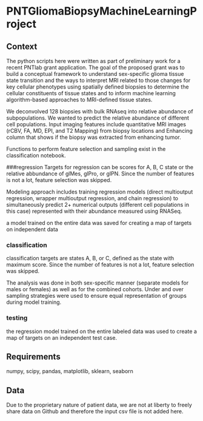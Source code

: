 # PNTGliomaBiopsyMachineLearningProject

## Context

The python scripts here were written as part of preliminary work for a recent PNTlab grant application. The goal of the proposed grant was to build a conceptual framework to understand sex-specific glioma tissue state transition and the ways to interpret MRI related to those changes for key cellular phenotypes using spatially defined biopsies to determine the cellular constituents of tissue states and to inform machine learning algorithm-based approaches to MRI-defined tissue states. 

We deconvolved 128 biopsies with bulk RNAseq into relative abundance of subpopulations. We wanted to predict the relative abundance of different cell populations. Input imaging features include quantitative MRI images (rCBV, FA, MD, EPI, and T2 Mapping) from biopsy locations and Enhancing column that shows if the biopsy was extracted from enhancing tumor.


Functions to perform feature selection and sampling exist in the classification notebook. 

###regression
Targets for regression can be scores for A, B, C state or the relative abbundance of glMes, glPro, or glPN. Since the number of features is not a lot,  feature selection was skipped. 

Modeling approach includes training regression models (direct multioutput regression, wrapper multioutput regression, and chain regression) to simultaneously predict 2+ numerical outputs (different cell populations in this case) represented with their abundance measured using RNASeq.

a model trained on the entire data was saved for creating a map of targets on independent data

### classification

classification targets are states A, B, or C, defined as the state with maximum score. Since the number of features is not a lot,  feature selection was skipped. 

The analysis was done in both sex-specific manner (separate models for males or females) as well as for the combined cohorts. Under and over sampling strategies were used to ensure equal representation of groups during model training.

### testing 
the regression model trained on the entire labeled data was used to create a map of targets on an independent test case.
 
## Requirements
numpy, scipy, pandas, matplotlib, sklearn, seaborn

## Data
Due to the proprietary nature of patient data, we are not at liberty to freely share data on Github and therefore the input csv file is not added here. 

